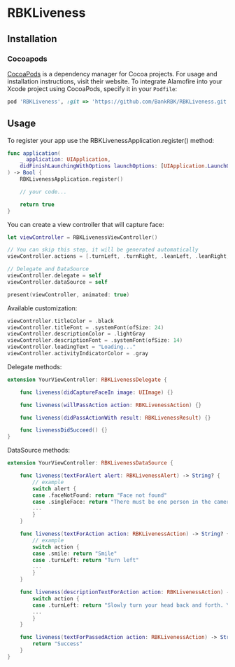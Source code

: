 # RBKLiveness

## Installation

### Cocoapods

[CocoaPods](https://cocoapods.org) is a dependency manager for Cocoa projects. For usage and installation instructions, visit their website. To integrate Alamofire into your Xcode project using CocoaPods, specify it in your `Podfile`:

```ruby
pod 'RBKLiveness', :git => 'https://github.com/BankRBK/RBKLiveness.git', :tag '1.0.1'
```

## Usage

To register your app use the RBKLivenessApplication.register() method:

```swift
func application(
    _ application: UIApplication,
    didFinishLaunchingWithOptions launchOptions: [UIApplication.LaunchOptionsKey: Any]?
) -> Bool {
    RBKLivenessApplication.register()

    // your code...

    return true
}
```

You can create a view controller that will capture face:

```swift
let viewController = RBKLivenessViewController()

// You can skip this step, it will be generated automatically
viewController.actions = [.turnLeft, .turnRight, .leanLeft, .leanRight, .smile, .openMouth, .blink] // All available actions

// Delegate and DataSource
viewController.delegate = self
viewController.dataSource = self

present(viewController, animated: true)
```

Available customization:

```swift
viewController.titleColor = .black
viewController.titleFont = .systemFont(ofSize: 24)
viewController.descriptionColor = .lightGray
viewController.descriptionFont = .systemFont(ofSize: 14)
viewController.loadingText = "Loading..."
viewController.activityIndicatorColor = .gray
```

Delegate methods:

```swift
extension YourViewController: RBKLivenessDelegate {

    func liveness(didCaptureFaceIn image: UIImage) {}

    func liveness(willPassAction action: RBKLivenessAction) {}

    func liveness(didPassActionWith result: RBKLivenessResult) {}

    func livenessDidSucceed() {}
}
```

DataSource methods: 

```swift
extension YourViewController: RBKLivenessDataSource {

    func liveness(textForAlert alert: RBKLivenessAlert) -> String? {
        // example
        switch alert {
        case .faceNotFound: return "Face not found"
        case .singleFace: return "There must be one person in the camera"
        ...
        }
    }

    func liveness(textForAction action: RBKLivenessAction) -> String? {
        // example
        switch action {
        case .smile: return "Smile"
        case .turnLeft: return "Turn left"
        ...
        }
    }

    func liveness(descriptionTextForAction action: RBKLivenessAction) -> String? {
        switch action {
        case .turnLeft: return "Slowly turn your head back and forth. Your face must remain in the camera's field of view"
        ...
        }
    }

    func liveness(textForPassedAction action: RBKLivenessAction) -> String? { 
        return "Success" 
    }
}
```